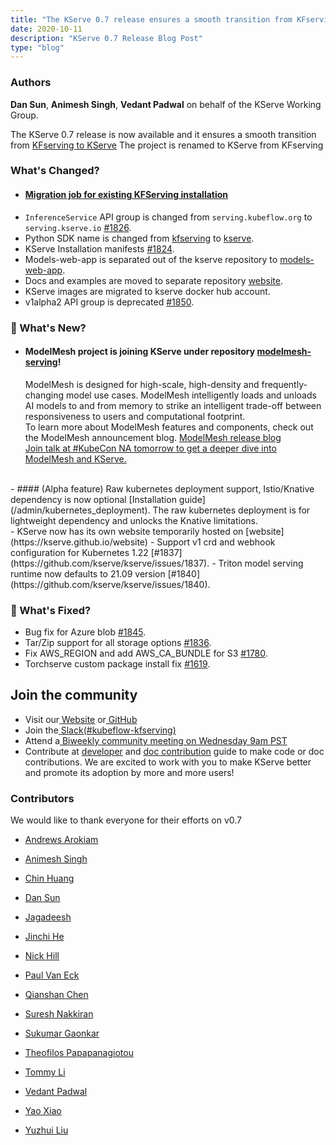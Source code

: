 ```yaml
---
title: "The KServe 0.7 release ensures a smooth transition from KFserving to KServe"
date: 2020-10-11
description: "KServe 0.7 Release Blog Post"
type: "blog"
---
```


### Authors
 **Dan Sun**, **Animesh Singh**, **Vedant Padwal** on behalf of the KServe Working Group.

 The KServe 0.7 release is now available and it ensures a smooth transition from [KFserving to KServe](/blog/articles/2021-09-27-kfserving-transition/)
The project is renamed to KServe from KFserving


### **What's Changed?**

- #### [Migration job for existing KFServing installation](/admin/migration)
- `InferenceService` API group is changed from `serving.kubeflow.org` to `serving.kserve.io` [#1826](https://github.com/kserve/kserve/issues/1826).
- Python SDK name is changed from [kfserving](https://pypi.org/project/kfserving) to [kserve](https://pypi.org/project/kserve).
- KServe Installation manifests [#1824](https://github.com/kserve/kserve/issues/1824).
- Models-web-app is separated out of the kserve repository to [models-web-app](https://github.com/kserve/models-web-app).
- Docs and examples are moved to separate repository [website](https://github.com/kserve/website).
- KServe images are migrated to kserve docker hub account.
- v1alpha2 API group is deprecated [#1850](https://github.com/kserve/kserve/issues/1850).

### **🌈 What's New?**

- #### ModelMesh project is joining KServe under repository [modelmesh-serving](https://github.com/kserve/modelmesh-serving)!
    ModelMesh is designed for high-scale, high-density and frequently-changing model use cases.
    ModelMesh intelligently loads and unloads AI models to and from memory to strike an intelligent 
    trade-off between responsiveness to users and computational footprint.
    <br>
        To learn more about ModelMesh features and components, 
        check out the ModelMesh announcement blog. [ModelMesh release blog](https://developer.ibm.com/blogs/kserve-and-watson-modelmesh-extreme-scale-model-inferencing-for-trusted-ai)
    <br>
     [Join talk at #KubeCon NA tomorrow to get a deeper dive into ModelMesh and KServe.](https://www.linkedin.com/feed/update/urn:li:activity:6854064203360280576/)
<br>  
- #### (Alpha feature) Raw kubernetes deployment support, Istio/Knative dependency is now optional [Installation guide](/admin/kubernetes_deployment).
    The raw kubernetes deployment is for lightweight dependency and unlocks the Knative limitations.
<br>
- KServe now has its own website temporarily hosted on [website](https://kserve.github.io/website)
- Support v1 crd and webhook configuration for Kubernetes 1.22 [#1837](https://github.com/kserve/kserve/issues/1837).
- Triton model serving runtime now defaults to 21.09 version [#1840](https://github.com/kserve/kserve/issues/1840).

### **🐞 What's Fixed?**

- Bug fix for Azure blob [#1845](https://github.com/kserve/kserve/issues/1836).
- Tar/Zip support for all storage options [#1836](https://github.com/kserve/kserve/issues/1836).
- Fix AWS_REGION and add AWS_CA_BUNDLE for S3 [#1780](https://github.com/kserve/kserve/issues/1780).
- Torchserve custom package install fix [#1619](https://github.com/kserve/kserve/issues/1619).

## Join the community

*   Visit our[ <u>Website</u>](https://kserve.github.io/website/) or[ GitHub ](https://github.com/kserve)
*   Join the[ <u>Slack(#kubeflow-kfserving)</u>](https://kubeflow.slack.com/join/shared_invite/zt-n73pfj05-l206djXlXk5qdQKs4o1Zkg#/)
*   Attend a[ Biweekly community meeting on Wednesday 9am PST](https://docs.google.com/document/d/1KZUURwr9MnHXqHA08TFbfVbM8EAJSJjmaMhnvstvi-k/edit#heading=h.4i9fb8ndp9vp)
*   Contribute at [developer](https://github.com/kserve/website/blob/main/docs/developer/developer.md) and 
                  [doc contribution](https://github.com/kserve/website/blob/main/docs/help/contributor/mkdocs-contributor-guide.md) guide to make code or doc contributions.
                  We are excited to work with you to make KServe better and promote its adoption by more and more users!

### **Contributors**

We would like to thank everyone for their efforts on v0.7

-   [Andrews Arokiam](https://github.com/andyi2it)

-   [Animesh Singh](https://github.com/animeshsingh)

-   [Chin Huang](https://github.com/chinhuang007)

-   [Dan Sun](http://github.com/yuzisun)

-   [Jagadeesh](https://github.com/jagadeeshi2i)

-   [Jinchi He](https://github.com/jinchihe)

-   [Nick Hill](https://github.com/njhill)

-   [Paul Van Eck](https://github.com/pvaneck)

-   [Qianshan Chen](https://github.com/Iamlovingit)

-   [Suresh Nakkiran](https://github.com/Suresh-Nakkeran)

-   [Sukumar Gaonkar](https://github.com/sukumargaonkar)

-   [Theofilos Papapanagiotou](https://github.com/theofpa)

-   [Tommy Li](https://github.com/Tomcli)

-   [Vedant Padwal](https://github.com/js-ts)

-   [Yao Xiao](https://github.com/PatrickXYS)

-   [Yuzhui Liu](https://github.com/yuzliu)
